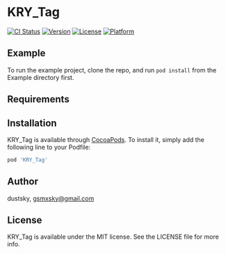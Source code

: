 # KRY_Tag

[![CI Status](https://img.shields.io/travis/dustsky/KRY_Tag.svg?style=flat)](https://travis-ci.org/dustsky/KRY_Tag)
[![Version](https://img.shields.io/cocoapods/v/KRY_Tag.svg?style=flat)](https://cocoapods.org/pods/KRY_Tag)
[![License](https://img.shields.io/cocoapods/l/KRY_Tag.svg?style=flat)](https://cocoapods.org/pods/KRY_Tag)
[![Platform](https://img.shields.io/cocoapods/p/KRY_Tag.svg?style=flat)](https://cocoapods.org/pods/KRY_Tag)

## Example

To run the example project, clone the repo, and run `pod install` from the Example directory first.

## Requirements

## Installation

KRY_Tag is available through [CocoaPods](https://cocoapods.org). To install
it, simply add the following line to your Podfile:

```ruby
pod 'KRY_Tag'
```

## Author

dustsky, gsmxsky@gmail.com

## License

KRY_Tag is available under the MIT license. See the LICENSE file for more info.
